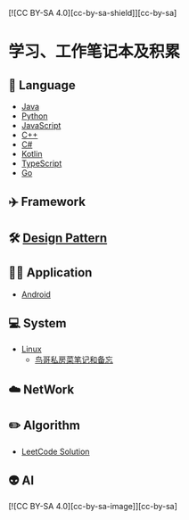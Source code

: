 [![CC BY-SA 4.0][cc-by-sa-shield]][cc-by-sa]

# 学习、工作笔记本及积累

## 🖖 Language

* [Java](Java/README.md)
* [Python](Python/README.md)
* [JavaScript](JavaScript/README.md)
* [C++]()
* [C#]()
* [Kotlin]()
* [TypeScript]()
* [Go]()

## ✈️ Framework

## 🛠️ [Design Pattern](DesignPattern/README.md)

## 👩‍🚀 Application
    
* [Android]()
    
## 💻 System

* [Linux](Linux/README.md)
    * [鸟哥私房菜笔记和备忘](Linux/linux_note/README.md)

## ☁️ NetWork

## ✏️ Algorithm
    
* [LeetCode Solution](leetcode/README.md)

## 👽 AI

[![CC BY-SA 4.0][cc-by-sa-image]][cc-by-sa]